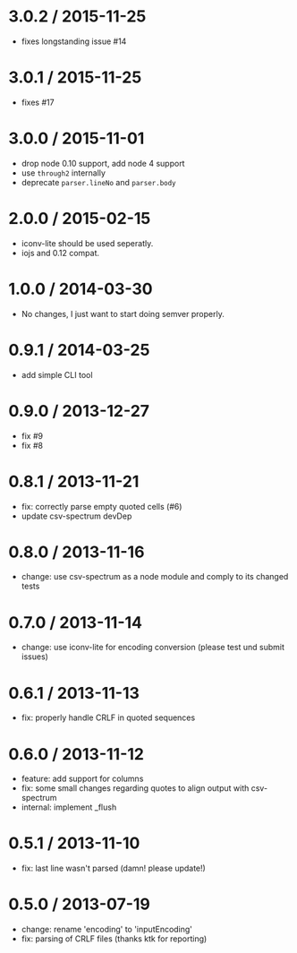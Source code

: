 3.0.2 / 2015-11-25
==================

 * fixes longstanding issue #14

3.0.1 / 2015-11-25
==================

 * fixes #17

3.0.0 / 2015-11-01
==================

 * drop node 0.10 support, add node 4 support
 * use `through2` internally
 * deprecate `parser.lineNo` and `parser.body`

2.0.0 / 2015-02-15
==================

 * iconv-lite should be used seperatly.
 * iojs and 0.12 compat.

1.0.0 / 2014-03-30
==================

 * No changes, I just want to start doing semver properly.

0.9.1 / 2014-03-25
==================

 * add simple CLI tool

0.9.0 / 2013-12-27
==================

 * fix #9
 * fix #8

0.8.1 / 2013-11-21
==================

 * fix: correctly parse empty quoted cells (#6)
 * update csv-spectrum devDep

0.8.0 / 2013-11-16
==================

 * change: use csv-spectrum as a node module and comply to its changed tests

0.7.0 / 2013-11-14
==================

 * change: use iconv-lite for encoding conversion (please test und submit issues)

0.6.1 / 2013-11-13
==================

 * fix: properly handle CRLF in quoted sequences

0.6.0 / 2013-11-12
==================

 * feature: add support for columns
 * fix: some small changes regarding quotes to align output with csv-spectrum
 * internal: implement _flush

0.5.1 / 2013-11-10
==================

 * fix: last line wasn't parsed (damn! please update!)

0.5.0 / 2013-07-19
==================

 * change: rename 'encoding' to 'inputEncoding'
 * fix: parsing of CRLF files (thanks ktk for reporting)
